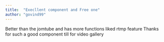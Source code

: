 ```yaml
---
title:  "Execllent component and Free one"
author: "govind99"
---
```

Better than the jomtube and has more functions liked rtmp feature Thanks for such a good component till for video gallery
